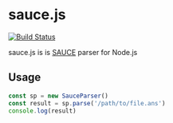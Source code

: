 # sauce.js

[![Build Status](https://travis-ci.com/nrlquaker/sauce.js.svg?branch=master)](https://travis-ci.com/nrlquaker/sauce.js)

sauce.js is is [SAUCE](http://www.acid.org/info/sauce/sauce.htm) parser for Node.js

## Usage

```typescript
const sp = new SauceParser()
const result = sp.parse('/path/to/file.ans')
console.log(result)
```

